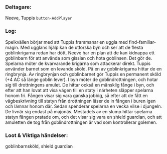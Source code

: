 ### Deltagare:
Neeve, Tuppis
`button-AddPlayer`

### Log:
Spelkvällen börjar med att Tuppis frammanar en uggla med find-familiar-magin.
Med ugglans hjälp kan de utforska byn och ser att de flesta goblinkrigarna redan har dött.
Neeve har en plan att de kan kidnappa ett goblinbarn för att använda som gisslan och hota goblinsen. Det gör de.
Spelarna möter de kvarvarande krigarna som attackerar direkt. Tuppis använder barnet som en levande sköld. På en av goblinkrigarna hittar de en ringbrynja. Av ringbrynjan och goblinbarnet gör Tuppis en permanent sköld (+4 AC så länge goblin lever).
I byn möter de goblindrottningen, och hotar sig till drottningens amulet. De hittar också en mänsklig fånge i byn, och efter att han lovat att visa vägen till en staty i närheten släpper spelarna honom fri. Fången visar sig vara ganska jobbig, så efter att de fått en vägbeskrivning till statyn från drottningen låser de in fången i buren igen och lämnar honom där.
Sedan spenderar spelarna en vecka vilse i djungeln. De livnär sig endast på majonäs. Mestadels av en slump hittar spelarna statyn fången pratade om, och det visar sig vara en shield guardian, och att amuletten de tog från goblindrottningen är vad som kontrollerar golemen.

### Loot & Viktiga händelser:
goblinbarnsköld,
shield guardian